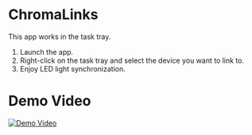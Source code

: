 # ChromaLinks

This app works in the task tray.

1. Launch the app.
2. Right-click on the task tray and select the device you want to link to.
3. Enjoy LED light synchronization.

# Demo Video

[![Demo Video](https://qiita-user-contents.imgix.net/https%3A%2F%2Fi.ytimg.com%2Fan_webp%2FQBApBbkQu3M%2Fmqdefault_6s.webp%3Fdu%3D3000%26sqp%3DCMLukY4G%26rs%3DAOn4CLATExko7ik2tKRdir35buKNEdOJzg?ixlib=rb-4.0.0&auto=format&gif-q=60&q=75&w=1400&fit=max&s=883c4315243ad3ec61b97c9ffc0abe31)](https://www.youtube.com/watch?v=QBApBbkQu3M)
